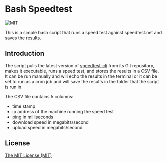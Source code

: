 # Bash Speedtest

[![MIT](https://flat.badgen.net/badge/license/MIT/orange)](LICENSE)

This is a simple bash script that runs a speed test against speedtest.net and saves the results.

## Introduction

The script pulls the latest version of [speedtest-cli](https://github.com/sivel/speedtest-cli) from its Git repository, makes it executable, runs a speed test, and stores the results in a CSV file. It can be run manually and will echo the results in the terminal or it can be set to run as a cron job and will save the results in the folder that the script is run in.

The CSV file contains 5 columns:

- time stamp
- ip address of the machine running the speed test
- ping in milliseconds
- download speed in megabits/second
- upload speed in megabits/second

## License

[The MIT License (MIT)](LICENSE)
